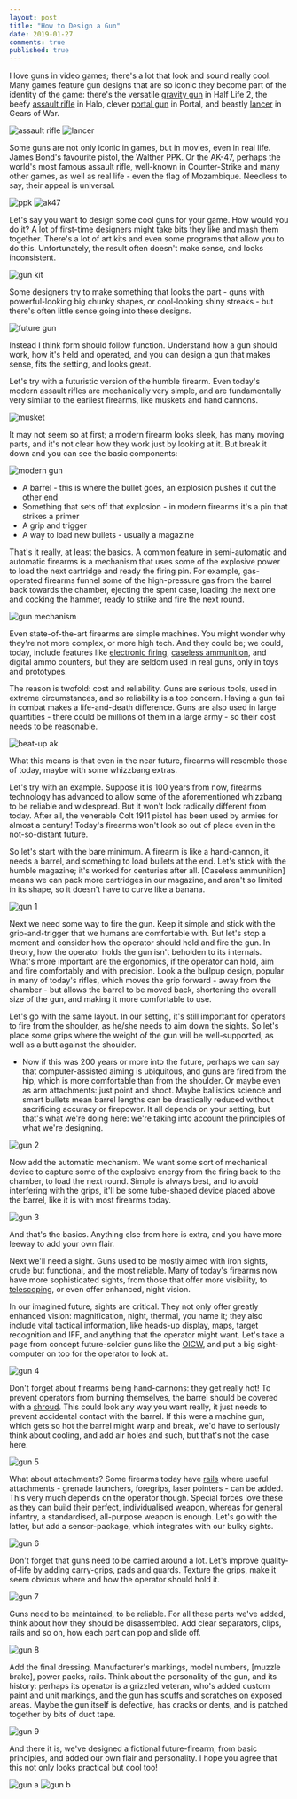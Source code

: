 ```yaml
---
layout: post
title: "How to Design a Gun"
date: 2019-01-27
comments: true
published: true
---
```


I love guns in video games; there's a lot that look and sound really cool. Many games feature gun designs that are so iconic they become part of the identity of the game: there's the versatile [gravity gun](https://half-life.fandom.com/wiki/Zero_Point_Energy_Field_Manipulator) in Half Life 2, the beefy [assault rifle](https://halo.fandom.com/wiki/MA5B_Individual_Combat_Weapon_System) in Halo, clever [portal gun](https://half-life.fandom.com/wiki/Aperture_Science_Handheld_Portal_Device) in Portal, and beastly [lancer](https://gearsofwar.fandom.com/wiki/Mark_2_Lancer_Assault_Rifle) in Gears of War.

![assault rifle](https://raw.githubusercontent.com/cxong/cxong.github.io/master/_posts/halo_assault_rifle.png)
![lancer](https://raw.githubusercontent.com/cxong/cxong.github.io/master/_posts/lancer.jpg)

Some guns are not only iconic in games, but in movies, even in real life. James Bond's favourite pistol, the Walther PPK. Or the AK-47, perhaps the world's most famous assault rifle, well-known in Counter-Strike and many other games, as well as real life - even the flag of Mozambique. Needless to say, their appeal is universal.

![ppk](https://raw.githubusercontent.com/cxong/cxong.github.io/master/_posts/bond_ppk.jpg)
![ak47](https://raw.githubusercontent.com/cxong/cxong.github.io/master/_posts/terrorist_ak47.png)

Let's say you want to design some cool guns for your game. How would you do it? A lot of first-time designers might take bits they like and mash them together. There's a lot of art kits and even some programs that allow you to do this. Unfortunately, the result often doesn't make sense, and looks inconsistent.

![gun kit](https://raw.githubusercontent.com/cxong/cxong.github.io/master/_posts/gun_kit.jpg)

Some designers try to make something that looks the part - guns with powerful-looking big chunky shapes, or cool-looking shiny streaks - but there's often little sense going into these designs.

![future gun](https://raw.githubusercontent.com/cxong/cxong.github.io/master/_posts/future_gun.jpg)

Instead I think form should follow function. Understand how a gun should work, how it's held and operated, and you can design a gun that makes sense, fits the setting, and looks great.

Let's try with a futuristic version of the humble firearm. Even today's modern assault rifles are mechanically very simple, and are fundamentally very similar to the earliest firearms, like muskets and hand cannons.

![musket](https://raw.githubusercontent.com/cxong/cxong.github.io/master/_posts/musket.jpg)

It may not seem so at first; a modern firearm looks sleek, has many moving parts, and it's not clear how they work just by looking at it. But break it down and you can see the basic components:

![modern gun](https://raw.githubusercontent.com/cxong/cxong.github.io/master/_posts/modern_gun.jpg)

- A barrel - this is where the bullet goes, an explosion pushes it out the other end
- Something that sets off that explosion - in modern firearms it's a pin that strikes a primer
- A grip and trigger
- A way to load new bullets - usually a magazine

That's it really, at least the basics. A common feature in semi-automatic and automatic firearms is a mechanism that uses some of the explosive power to load the next cartridge and ready the firing pin. For example, gas-operated firearms funnel some of the high-pressure gas from the barrel back towards the chamber, ejecting the spent case, loading the next one and cocking the hammer, ready to strike and fire the next round.

![gun mechanism](https://raw.githubusercontent.com/cxong/cxong.github.io/master/_posts/gun_mechanism.gif)

Even state-of-the-art firearms are simple machines. You might wonder why they're not more complex, or more high tech. And they could be; we could, today, include features like [electronic firing](https://en.wikipedia.org/wiki/Electronic_firing), [caseless ammunition](https://en.wikipedia.org/wiki/Caseless_ammunition), and digital ammo counters, but they are seldom used in real guns, only in toys and prototypes.

The reason is twofold: cost and reliability. Guns are serious tools, used in extreme circumstances, and so reliability is a top concern. Having a gun fail in combat makes a life-and-death difference. Guns are also used in large quantities - there could be millions of them in a large army - so their cost needs to be reasonable.

![beat-up ak](https://raw.githubusercontent.com/cxong/cxong.github.io/master/_posts/beat_up_ak.jpg)

What this means is that even in the near future, firearms will resemble those of today, maybe with some whizzbang extras.

Let's try with an example. Suppose it is 100 years from now, firearms technology has advanced to allow some of the aforementioned whizzbang to be reliable and widespread. But it won't look radically different from today. After all, the venerable Colt 1911 pistol has been used by armies for almost a century! Today's firearms won't look so out of place even in the not-so-distant future.

So let's start with the bare minimum. A firearm is like a hand-cannon, it needs a barrel, and something to load bullets at the end. Let's stick with the humble magazine; it's worked for centuries after all. [Caseless ammunition] means we can pack more cartridges in our magazine, and aren't so limited in its shape, so it doesn't have to curve like a banana.

![gun 1](https://raw.githubusercontent.com/cxong/cxong.github.io/master/_posts/gun_1.jpg)

Next we need some way to fire the gun. Keep it simple and stick with the grip-and-trigger that we humans are comfortable with. But let's stop a moment and consider how the operator should hold and fire the gun. In theory, how the operator holds the gun isn't beholden to its internals. What's more important are the ergonomics, if the operator can hold, aim and fire comfortably and with precision. Look a the bullpup design, popular in many of today's rifles, which moves the grip forward - away from the chamber - but allows the barrel to be moved back, shortening the overall size of the gun, and making it more comfortable to use.

Let's go with the same layout. In our setting, it's still important for operators to fire from the shoulder, as he/she needs to aim down the sights. So let's place some grips where the weight of the gun will be well-supported, as well as a butt against the shoulder.

- Now if this was 200 years or more into the future, perhaps we can say that computer-assisted aiming is ubiquitous, and guns are fired from the hip, which is more comfortable than from the shoulder. Or maybe even as arm attachments: just point and shoot. Maybe ballistics science and smart bullets mean barrel lengths can be drastically reduced without sacrificing accuracy or firepower. It all depends on your setting, but that's what we're doing here: we're taking into account the principles of what we're designing.

![gun 2](https://raw.githubusercontent.com/cxong/cxong.github.io/master/_posts/gun_2.jpg)

Now add the automatic mechanism. We want some sort of mechanical device to capture some of the explosive energy from the firing back to the chamber, to load the next round. Simple is always best, and to avoid interfering with the grips, it'll be some tube-shaped device placed above the barrel, like it is with most firearms today.

![gun 3](https://raw.githubusercontent.com/cxong/cxong.github.io/master/_posts/gun_3.jpg)

And that's the basics. Anything else from here is extra, and you have more leeway to add your own flair.

Next we'll need a sight. Guns used to be mostly aimed with iron sights, crude but functional, and the most reliable. Many of today's firearms now have more sophisticated sights, from those that offer more visibility, to [telescoping](https://en.wikipedia.org/wiki/Telescopic_sight), or even offer enhanced, night vision.

In our imagined future, sights are critical. They not only offer greatly enhanced vision: magnification, night, thermal, you name it; they also include vital tactical information, like heads-up display, maps, target recognition and IFF, and anything that the operator might want. Let's take a page from concept future-soldier guns like the [OICW](https://en.wikipedia.org/wiki/Objective_Individual_Combat_Weapon), and put a big sight-computer on top for the operator to look at.

![gun 4](https://raw.githubusercontent.com/cxong/cxong.github.io/master/_posts/gun_4.jpg)

Don't forget about firearms being hand-cannons: they get really hot! To prevent operators from burning themselves, the barrel should be covered with a [shroud](https://en.wikipedia.org/wiki/Barrel_shroud). This could look any way you want really, it just needs to prevent accidental contact with the barrel. If this were a machine gun, which gets so hot the barrel might warp and break, we'd have to seriously think about cooling, and add air holes and such, but that's not the case here.

![gun 5](https://raw.githubusercontent.com/cxong/cxong.github.io/master/_posts/gun_5.jpg)

What about attachments? Some firearms today have [rails](https://en.wikipedia.org/wiki/Rail_system_(firearms)) where useful attachments - grenade launchers, foregrips, laser pointers - can be added. This very much depends on the operator though. Special forces love these as they can build their perfect, individualised weapon, whereas for general infantry, a standardised, all-purpose weapon is enough. Let's go with the latter, but add a sensor-package, which integrates with our bulky sights.

![gun 6](https://raw.githubusercontent.com/cxong/cxong.github.io/master/_posts/gun_6.jpg)

Don't forget that guns need to be carried around a lot. Let's improve quality-of-life by adding carry-grips, pads and guards. Texture the grips, make it seem obvious where and how the operator should hold it.

![gun 7](https://raw.githubusercontent.com/cxong/cxong.github.io/master/_posts/gun_7.jpg)

Guns need to be maintained, to be reliable. For all these parts we've added, think about how they should be disassembled. Add clear separators, clips, rails and so on, how each part can pop and slide off.

![gun 8](https://raw.githubusercontent.com/cxong/cxong.github.io/master/_posts/gun_8.jpg)

Add the final dressing. Manufacturer's markings, model numbers, [muzzle brake], power packs, rails. Think about the personality of the gun, and its history: perhaps its operator is a grizzled veteran, who's added custom paint and unit markings, and the gun has scuffs and scratches on exposed areas. Maybe the gun itself is defective, has cracks or dents, and is patched together by bits of duct tape.

![gun 9](https://raw.githubusercontent.com/cxong/cxong.github.io/master/_posts/gun_9.jpg)

And there it is, we've designed a fictional future-firearm, from basic principles, and added our own flair and personality. I hope you agree that this not only looks practical but cool too!

![gun a](https://raw.githubusercontent.com/cxong/cxong.github.io/master/_posts/gun_a.jpg)
![gun b](https://raw.githubusercontent.com/cxong/cxong.github.io/master/_posts/gun_b.jpg)